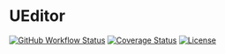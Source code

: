 # UEditor

[![GitHub Workflow Status](https://img.shields.io/github/actions/workflow/status/miaoxing/ueditor/build.yml?style=flat-square)](https://github.com/miaoxing/ueditor/actions)
[![Coverage Status](https://img.shields.io/coveralls/miaoxing/ueditor.svg?style=flat-square)](https://coveralls.io/r/miaoxing/ueditor)
[![License](http://img.shields.io/badge/license-MIT-brightgreen.svg?style=flat-square)](http://www.opensource.org/licenses/MIT)
